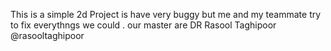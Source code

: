 This is a simple 2d Project is have very buggy but me and my teammate try to fix everythngs we could .
our master are DR Rasool Taghipoor @rasooltaghipoor
